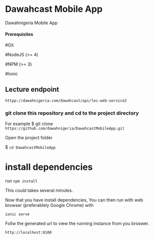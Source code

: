 # Dawahcast Mobile App

Dawahnigeria Mobile App

#### Prerequisites

#Git

#NodeJS (>= 4)

#NPM (>= 3)

#Ionic

## Lecture endpoint 

`httpp://dawahnigeria.com/dawahcast/api/lec-web-service2`

### git clone this repository and cd to the project directory

For example $ git clone `https://github.com/dawahnigeria/DawahcastMobileApp.git`

Open the project folder

$ `cd DawahcastMobileApp`



# install dependencies
run `npm install`

This could takes several minutes.

Now that you have install dependencies, You can then run with web browser (preferablely Google Chrome) with

`ionic serve`

Follw the generated url to view the running instance from you broswer.

`http://localhost:8100`
